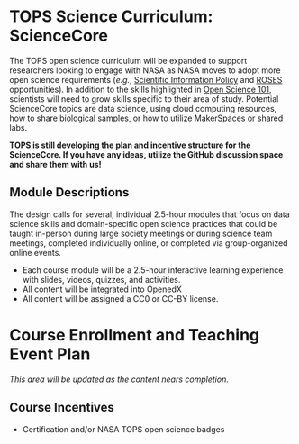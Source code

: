 # TOPS Science Curriculum: ScienceCore

The TOPS open science curriculum will be expanded to support researchers looking to engage with NASA as NASA moves to adopt more open science requirements (*e.g.*, [Scientific Information Policy](https://science.nasa.gov/researchers/science-data/science-information-policy) and [ROSES](https://science.nasa.gov/researchers/sara/grant-solicitations) opportunities). In addition to the skills highlighted in [Open Science 101](/docs/Area2_Capacity_Sharing/Open-Science-101), scientists will need to grow skills specific to their area of study. Potential ScienceCore topics are data science, using cloud computing resources, how to share biological samples, or how to utilize MakerSpaces or shared labs.

**TOPS is still developing the plan and incentive structure for the ScienceCore. If you have any ideas, utilize the GitHub discussion space and share them with us!**

## Module Descriptions

The design calls for several, individual 2.5-hour modules that focus on data science skills and domain-specific open science practices that could be taught in-person during large society meetings or during science team meetings, completed individually online, or completed via group-organized online events. 
* Each course module will be a 2.5-hour interactive learning experience with slides, videos, quizzes, and activities. 
* All content will be integrated into OpenedX 
* All content will be assigned a CC0 or CC-BY license.

# Course Enrollment and Teaching Event Plan
*This area will be updated as the content nears completion.*

## Course Incentives

* Certification and/or NASA TOPS open science badges
